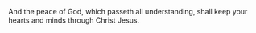 And the peace of God, which passeth all understanding, shall keep your hearts and minds through Christ Jesus.
